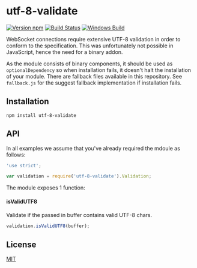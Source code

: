 # utf-8-validate

[![Version npm](https://img.shields.io/npm/v/utf-8-validate.svg)](https://www.npmjs.com/package/utf-8-validate)
[![Build Status](https://travis-ci.org/websockets/utf-8-validate.svg?branch=master)](https://travis-ci.org/websockets/utf-8-validate)
[![Windows Build](https://ci.appveyor.com/api/projects/status/github/websockets/utf-8-validate?branch=master&svg=true)](https://ci.appveyor.com/project/lpinca/utf-8-validate)

WebSocket connections require extensive UTF-8 validation in order to conform to
the specification. This was unfortunately not possible in JavaScript, hence the
need for a binary addon.

As the module consists of binary components, it should be used as
`optionalDependency` so when installation fails, it doesn't halt the
installation of your module. There are fallback files available in this
repository. See `fallback.js` for the suggest fallback implementation if
installation fails.

## Installation

```
npm install utf-8-validate
```

## API

In all examples we assume that you've already required the mdoule as
follows:

```js
'use strict';

var validation = require('utf-8-validate').Validation;
```

The module exposes 1 function:

#### isValidUTF8

Validate if the passed in buffer contains valid UTF-8 chars.

```js
validation.isValidUTF8(buffer);
```

## License

[MIT](LICENSE)
